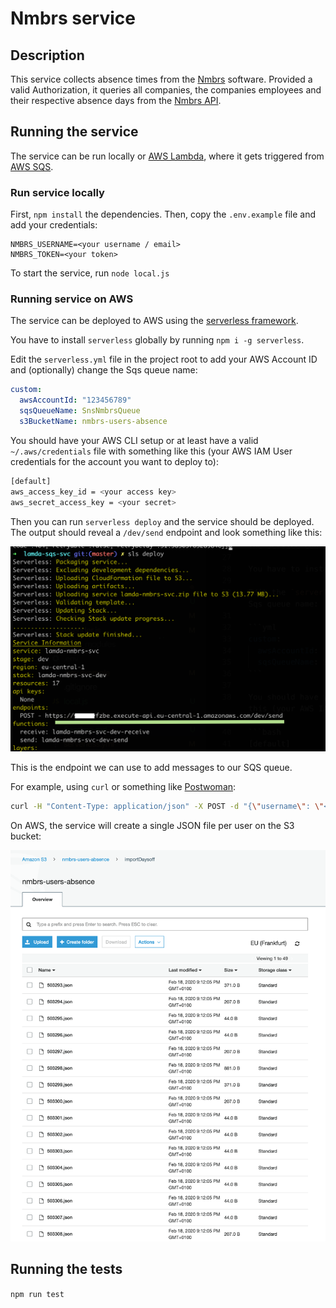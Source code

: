 # Nmbrs service

## Description

This service collects absence times from the [Nmbrs](https://nmbrs.nl/) software.
Provided a valid Authorization, it queries all companies, the companies employees and their respective absence days from the [Nmbrs API](https://api.nmbrs.nl/).

## Running the service

The service can be run locally or [AWS Lambda](https://aws.amazon.com/lambda/), where it gets triggered from [AWS SQS](https://aws.amazon.com/sqs/).

### Run service locally

First, `npm install` the dependencies.
Then, copy the `.env.example` file and add your credentials:

```
NMBRS_USERNAME=<your username / email>
NMBRS_TOKEN=<your token>
```

To start the service, run `node local.js`

### Running service on AWS

The service can be deployed to AWS using the [serverless framework](https://serverless.com/).

You have to install `serverless` globally by running `npm i -g serverless`.

Edit the `serverless.yml` file in the project root to add your AWS Account ID and (optionally) change the Sqs queue name:

```yml
custom:
  awsAccountId: "123456789"
  sqsQueueName: SnsNmbrsQueue
  s3BucketName: nmbrs-users-absence
```

You should have your AWS CLI setup or at least have a valid `~/.aws/credentials` file with something like this (your AWS IAM User credentials for the account you want to deploy to):

```bash
[default]
aws_access_key_id = <your access key>
aws_secret_access_key = <your secret>
```

Then you can run `serverless deploy` and the service should be deployed.
The output should reveal a `/dev/send` endpoint and look something like this:

![image](./docs/sls-deploy.png)

This is the endpoint we can use to add messages to our SQS queue.

For example, using `curl` or something like [Postwoman](https://postwoman.io/):

```bash
curl -H "Content-Type: application/json" -X POST -d "{\"username\": \"<your email>\", \"token\": \"<your api token>\"}" <your endpoint>
```

On AWS, the service will create a single JSON file per user on the S3 bucket:

![S3_bucket](./docs/s3.png)

## Running the tests

`npm run test`
